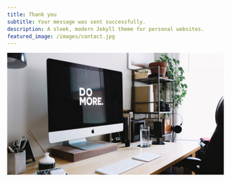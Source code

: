 ```yaml
---
title: Thank you
subtitle: Your message was sent successfully.
description: A sleek, modern Jekyll theme for personal websites.
featured_image: /images/contact.jpg
---
```


![](/images/demo/about.jpg)